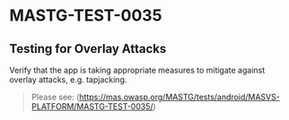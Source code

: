 #  MASTG-TEST-0035

## Testing for Overlay Attacks

Verify that the app is taking appropriate measures to mitigate against overlay attacks, e.g. tapjacking.

> Please see: (https://mas.owasp.org/MASTG/tests/android/MASVS-PLATFORM/MASTG-TEST-0035/)